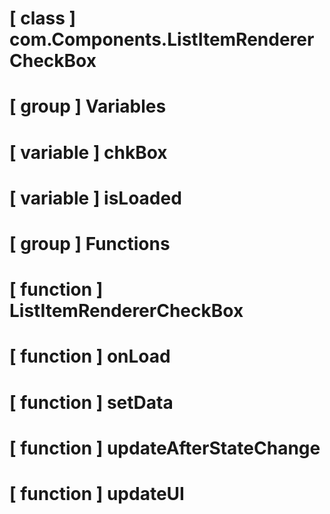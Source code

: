 # [ class ] com.Components.ListItemRendererCheckBox

# [ group ] Variables

# [ variable ] chkBox

# [ variable ] isLoaded

# [ group ] Functions

# [ function ] ListItemRendererCheckBox

# [ function ] onLoad

# [ function ] setData

# [ function ] updateAfterStateChange

# [ function ] updateUI

